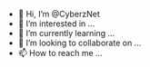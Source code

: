 - 👋 Hi, I’m @CyberzNet
- 👀 I’m interested in ...
- 🌱 I’m currently learning ...
- 💞️ I’m looking to collaborate on ...
- 📫 How to reach me ...

<!---
CyberzNet/CyberzNet is a ✨ special ✨ repository because its `README.md` (this file) appears on your GitHub profile.
You can click the Preview link to take a look at your changes.
--->

